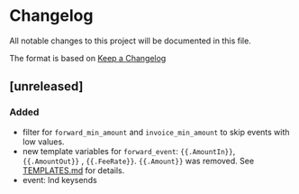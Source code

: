 # Changelog
All notable changes to this project will be documented in this file.

The format is based on [Keep a Changelog](https://keepachangelog.com/en/1.0.0/)

## [unreleased]
### Added
- filter for `forward_min_amount` and `invoice_min_amount` to skip events with
low values.
- new template variables for `forward_event`: `{{.AmountIn}}`, `{{.AmountOut}}`
, `{{.FeeRate}}`. `{{.Amount}}` was removed. See [TEMPLATES.md](TEMPLATES.md) 
for details. 
- event: lnd keysends
